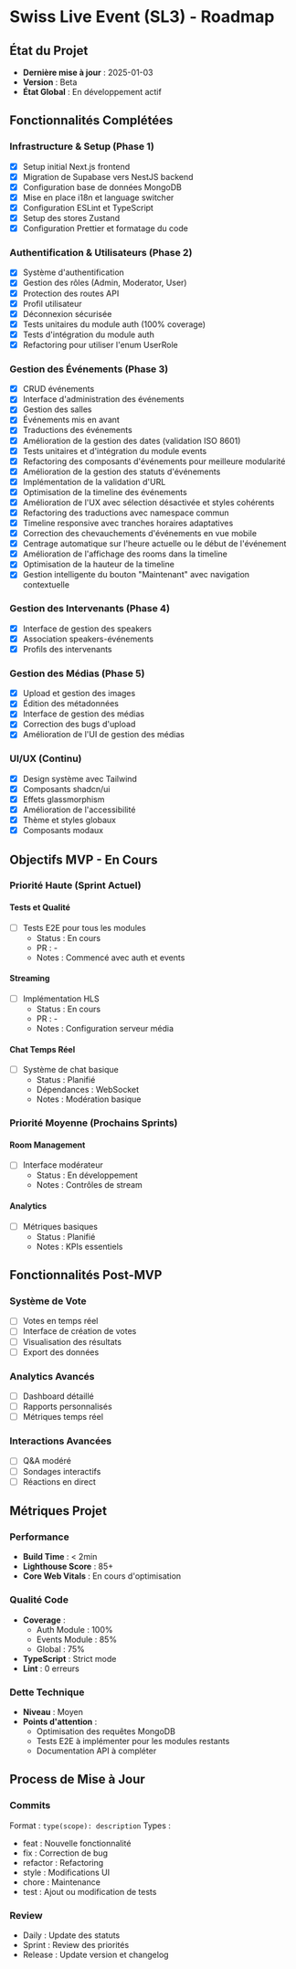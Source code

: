 # Swiss Live Event (SL3) - Roadmap

## État du Projet

- **Dernière mise à jour** : 2025-01-03
- **Version** : Beta
- **État Global** : En développement actif

## Fonctionnalités Complétées

### Infrastructure & Setup (Phase 1)

- [x] Setup initial Next.js frontend
- [x] Migration de Supabase vers NestJS backend
- [x] Configuration base de données MongoDB
- [x] Mise en place i18n et language switcher
- [x] Configuration ESLint et TypeScript
- [x] Setup des stores Zustand
- [x] Configuration Prettier et formatage du code

### Authentification & Utilisateurs (Phase 2)

- [x] Système d'authentification
- [x] Gestion des rôles (Admin, Moderator, User)
- [x] Protection des routes API
- [x] Profil utilisateur
- [x] Déconnexion sécurisée
- [x] Tests unitaires du module auth (100% coverage)
- [x] Tests d'intégration du module auth
- [x] Refactoring pour utiliser l'enum UserRole

### Gestion des Événements (Phase 3)

- [x] CRUD événements
- [x] Interface d'administration des événements
- [x] Gestion des salles
- [x] Événements mis en avant
- [x] Traductions des événements
- [x] Amélioration de la gestion des dates (validation ISO 8601)
- [x] Tests unitaires et d'intégration du module events
- [x] Refactoring des composants d'événements pour meilleure modularité
- [x] Amélioration de la gestion des statuts d'événements
- [x] Implémentation de la validation d'URL
- [x] Optimisation de la timeline des événements
- [x] Amélioration de l'UX avec sélection désactivée et styles cohérents
- [x] Refactoring des traductions avec namespace commun
- [x] Timeline responsive avec tranches horaires adaptatives
- [x] Correction des chevauchements d'événements en vue mobile
- [x] Centrage automatique sur l'heure actuelle ou le début de l'événement
- [x] Amélioration de l'affichage des rooms dans la timeline
- [x] Optimisation de la hauteur de la timeline
- [x] Gestion intelligente du bouton "Maintenant" avec navigation contextuelle

### Gestion des Intervenants (Phase 4)

- [x] Interface de gestion des speakers
- [x] Association speakers-événements
- [x] Profils des intervenants

### Gestion des Médias (Phase 5)

- [x] Upload et gestion des images
- [x] Édition des métadonnées
- [x] Interface de gestion des médias
- [x] Correction des bugs d'upload
- [x] Amélioration de l'UI de gestion des médias

### UI/UX (Continu)

- [x] Design système avec Tailwind
- [x] Composants shadcn/ui
- [x] Effets glassmorphism
- [x] Amélioration de l'accessibilité
- [x] Thème et styles globaux
- [x] Composants modaux

## Objectifs MVP - En Cours

### Priorité Haute (Sprint Actuel)

#### Tests et Qualité

- [ ] Tests E2E pour tous les modules
  - Status : En cours
  - PR : -
  - Notes : Commencé avec auth et events

#### Streaming

- [ ] Implémentation HLS
  - Status : En cours
  - PR : -
  - Notes : Configuration serveur média

#### Chat Temps Réel

- [ ] Système de chat basique
  - Status : Planifié
  - Dépendances : WebSocket
  - Notes : Modération basique

### Priorité Moyenne (Prochains Sprints)

#### Room Management

- [ ] Interface modérateur
  - Status : En développement
  - Notes : Contrôles de stream

#### Analytics

- [ ] Métriques basiques
  - Status : Planifié
  - Notes : KPIs essentiels

## Fonctionnalités Post-MVP

### Système de Vote

- [ ] Votes en temps réel
- [ ] Interface de création de votes
- [ ] Visualisation des résultats
- [ ] Export des données

### Analytics Avancés

- [ ] Dashboard détaillé
- [ ] Rapports personnalisés
- [ ] Métriques temps réel

### Interactions Avancées

- [ ] Q&A modéré
- [ ] Sondages interactifs
- [ ] Réactions en direct

## Métriques Projet

### Performance

- **Build Time** : < 2min
- **Lighthouse Score** : 85+
- **Core Web Vitals** : En cours d'optimisation

### Qualité Code

- **Coverage** : 
  - Auth Module : 100%
  - Events Module : 85%
  - Global : 75%
- **TypeScript** : Strict mode
- **Lint** : 0 erreurs

### Dette Technique

- **Niveau** : Moyen
- **Points d'attention** :
  - Optimisation des requêtes MongoDB
  - Tests E2E à implémenter pour les modules restants
  - Documentation API à compléter

## Process de Mise à Jour

### Commits

Format : `type(scope): description`
Types :

- feat : Nouvelle fonctionnalité
- fix : Correction de bug
- refactor : Refactoring
- style : Modifications UI
- chore : Maintenance
- test : Ajout ou modification de tests

### Review

- Daily : Update des statuts
- Sprint : Review des priorités
- Release : Update version et changelog

